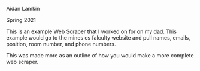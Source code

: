 Aidan Lamkin

Spring 2021

This is an example Web Scraper that I worked on for on my dad. This example would go to the mines cs falculty website
and pull names, emails, position, room number, and phone numbers.

This was made more as an outline of how you would make a more complete web scraper.

